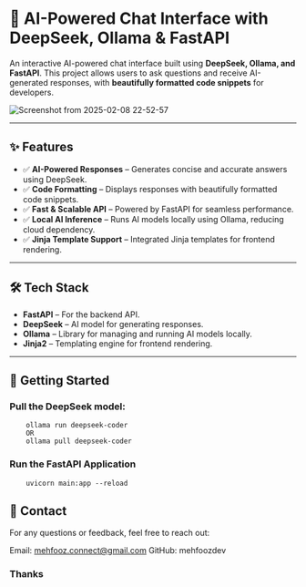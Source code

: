 # 🚀 AI-Powered Chat Interface with DeepSeek, Ollama & FastAPI  

An interactive AI-powered chat interface built using **DeepSeek, Ollama, and FastAPI**. This project allows users to ask questions and receive AI-generated responses, with **beautifully formatted code snippets** for developers.  

![Screenshot from 2025-02-08 22-52-57](https://github.com/user-attachments/assets/09641307-56be-488e-b0bd-a67a67930b21)

---

## ✨ Features  
- ✅ **AI-Powered Responses** – Generates concise and accurate answers using DeepSeek.  
- ✅ **Code Formatting** – Displays responses with beautifully formatted code snippets.  
- ✅ **Fast & Scalable API** – Powered by FastAPI for seamless performance.  
- ✅ **Local AI Inference** – Runs AI models locally using Ollama, reducing cloud dependency.  
- ✅ **Jinja Template Support** – Integrated Jinja templates for frontend rendering.  

---

## 🛠️ Tech Stack  
- **FastAPI** – For the backend API.  
- **DeepSeek** – AI model for generating responses.  
- **Ollama** – Library for managing and running AI models locally.  
- **Jinja2** – Templating engine for frontend rendering.  

---

## 🚀 Getting Started  

### Pull the DeepSeek model:
```
    ollama run deepseek-coder
    OR
    ollama pull deepseek-coder

```

### Run the FastAPI Application
```
    uvicorn main:app --reload  
```

## 📧 Contact
For any questions or feedback, feel free to reach out:

Email: mehfooz.connect@gmail.com
GitHub: mehfoozdev

### Thanks


